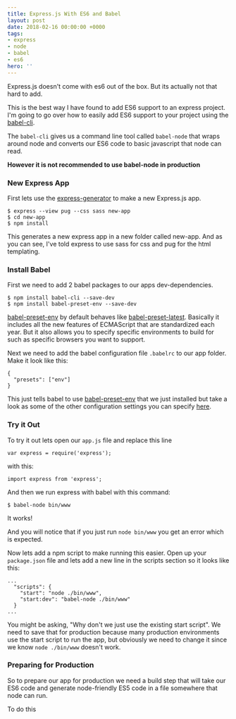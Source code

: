 ```yaml
---
title: Express.js With ES6 and Babel
layout: post
date: 2018-02-16 00:00:00 +0000
tags:
- express
- node
- babel
- es6
hero: ''
---
```

Express.js doesn't come with es6 out of the box. But its actually not that hard to add.

This is the best way I have found to add ES6 support to an express project. I'm going to go over how to easily add ES6 support to your project using the [babel-cli](https://www.npmjs.com/package/babel-cli "babel-cli").

The `babel-cli` gives us a command line tool called `babel-node` that wraps around node and converts our ES6 code to basic javascript that node can read.

**However it is not recommended to use babel-node in production**

### New Express App

First lets use the [express-generator](http://expressjs.com/en/starter/generator.html) to make a new Express.js app.

    $ express --view pug --css sass new-app
    $ cd new-app
    $ npm install

This generates a new express app in a new folder called new-app. And as you can see, I've told express to use sass for css and pug for the html templating.

### Install Babel

First we need to add 2 babel packages to our apps dev-dependencies.

    $ npm install babel-cli --save-dev
    $ npm install babel-preset-env --save-dev

[babel-preset-env]() by default behaves like [babel-preset-latest](). Basically it includes all the new features of ECMAScript that are standardized each year. But it also allows you to specify specific environments to build for such as specific browsers you want to support.

Next we need to add the babel configuration file `.babelrc` to our app folder. Make it look like this:

    {
      "presets": ["env"]
    }

This just tells babel to use [babel-preset-env]() that we just installed but take a look as some of the other configuration settings you can specify [here](https://babeljs.io/docs/usage/babelrc/). 

### Try it Out

To try it out lets open our `app.js` file and replace this line

    var express = require('express');

with this:

    import express from 'express';

And then we run express with babel with this command:

    $ babel-node bin/www

It works!

And you will notice that if you just run `node bin/www` you get an error which is expected.  
  
Now lets add a npm script to make running this easier. Open up your `package.json` file and lets add a new line in the scripts section so it looks like this:

    ...
      "scripts": {
        "start": "node ./bin/www",
        "start:dev": "babel-node ./bin/www"
      }
    ...

You might be asking, "Why don't we just use the existing start script". We need to save that for production because many production environments use the start script to run the app, but obviously we need to change it since we know `node ./bin/www` doesn't work.

### Preparing for Production

So to prepare our app for production we need a build step that will take our ES6 code and generate node-friendly ES5 code in a file somewhere that node can run.

To do this 